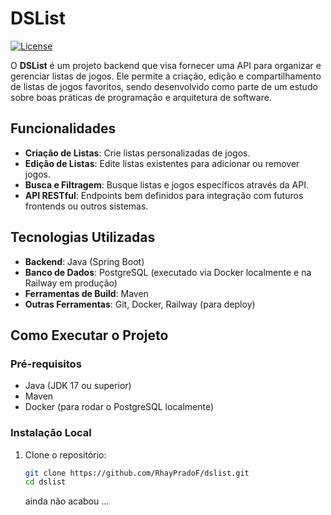 # DSList

[![License](https://img.shields.io/badge/license-MIT-blue.svg)](LICENSE)

O **DSList** é um projeto backend que visa fornecer uma API para organizar e gerenciar listas de jogos. Ele permite a criação, edição e compartilhamento de listas de jogos favoritos, sendo desenvolvido como parte de um estudo sobre boas práticas de programação e arquitetura de software.

## Funcionalidades

- **Criação de Listas**: Crie listas personalizadas de jogos.
- **Edição de Listas**: Edite listas existentes para adicionar ou remover jogos.
- **Busca e Filtragem**: Busque listas e jogos específicos através da API.
- **API RESTful**: Endpoints bem definidos para integração com futuros frontends ou outros sistemas.

## Tecnologias Utilizadas

- **Backend**: Java (Spring Boot)
- **Banco de Dados**: PostgreSQL (executado via Docker localmente e na Railway em produção)
- **Ferramentas de Build**: Maven
- **Outras Ferramentas**: Git, Docker, Railway (para deploy)

## Como Executar o Projeto

### Pré-requisitos

- Java (JDK 17 ou superior)
- Maven 
- Docker (para rodar o PostgreSQL localmente)

### Instalação Local

1. Clone o repositório:

   ```bash
   git clone https://github.com/RhayPradoF/dslist.git
   cd dslist
   ```

   ainda não acabou ...

